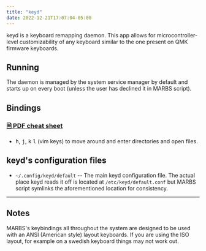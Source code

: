 ```yaml
---
title: "keyd"
date: 2022-12-21T17:07:04-05:00
---
```


keyd is a keyboard remapping daemon.
This app allows for microcontroller-level customizability of any keyboard similar to the one present on QMK firmware keyboards.

## Running

The daemon is managed by the system service manager by default and starts up on every boot (unless the user has declined it in MARBS script).

## Bindings
### [🗎 PDF cheat sheet](/keyd_guide.pdf)
- <kbd>h</kbd>, <kbd>j</kbd>, <kbd>k</kbd> <kbd>l</kbd> (vim keys) to move around and enter directories and open files.

## keyd's configuration files

- `~/.config/keyd/default` -- The main keyd configuration file. The actual place keyd reads it off is located at `/etc/keyd/default.conf` but MARBS script symlinks the aforementioned location for consistency.

---

## Notes
MARBS's keybindings all throughout the system are designed to be used with an ANSI (American style) layout keyboards. If you are using the ISO layout, for example on a swedish keyboard things may not work out.
